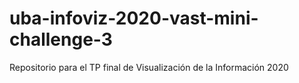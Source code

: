 # uba-infoviz-2020-vast-mini-challenge-3
Repositorio para el TP final de Visualización de la Información 2020
